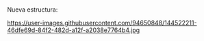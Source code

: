 #

Nueva estructura:

https://user-images.githubusercontent.com/94650848/144522211-46dfe69d-84f2-482d-a12f-a2038e7764b4.jpg
